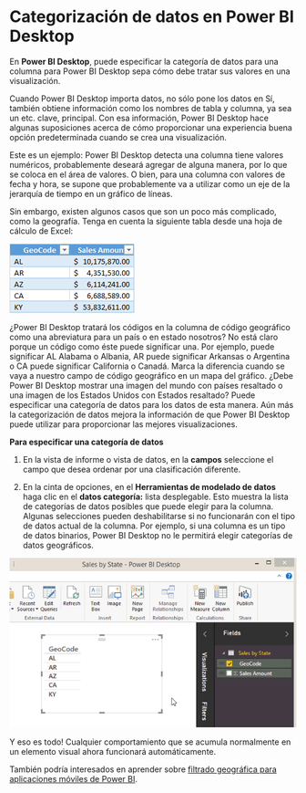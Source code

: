 <properties
   pageTitle="Categorización de datos en Power BI Desktop"
   description="Categorización de datos en Power BI Desktop"
   services="powerbi"
   documentationCenter=""
   authors="davidiseminger"
   manager="mblythe"
   backup=""
   editor=""
   tags=""
   qualityFocus="no"
   qualityDate=""/>

<tags
   ms.service="powerbi"
   ms.devlang="NA"
   ms.topic="article"
   ms.tgt_pltfrm="NA"
   ms.workload="powerbi"
   ms.date="09/29/2016"
   ms.author="davidi"/>

# Categorización de datos en Power BI Desktop  

En **Power BI Desktop**, puede especificar la categoría de datos para una columna para Power BI Desktop sepa cómo debe tratar sus valores en una visualización.

Cuando Power BI Desktop importa datos, no sólo pone los datos en Sí, también obtiene información como los nombres de tabla y columna, ya sea un etc. clave, principal.  Con esa información, Power BI Desktop hace algunas suposiciones acerca de cómo proporcionar una experiencia buena opción predeterminada cuando se crea una visualización. 

Este es un ejemplo: Power BI Desktop detecta una columna tiene valores numéricos, probablemente deseará agregar de alguna manera, por lo que se coloca en el área de valores. O bien, para una columna con valores de fecha y hora, se supone que probablemente va a utilizar como un eje de la jerarquía de tiempo en un gráfico de líneas.

Sin embargo, existen algunos casos que son un poco más complicado, como la geografía. Tenga en cuenta la siguiente tabla desde una hoja de cálculo de Excel:

![](media/powerbi-desktop-data-categorization/DataCategorizationTable.png)

¿Power BI Desktop tratará los códigos en la columna de código geográfico como una abreviatura para un país o en estado nosotros?  No está claro porque un código como éste puede significar una.  Por ejemplo, puede significar AL Alabama o Albania, AR puede significar Arkansas o Argentina o CA puede significar California o Canadá. Marca la diferencia cuando se vaya a nuestro campo de código geográfico en un mapa del gráfico.  ¿Debe Power BI Desktop mostrar una imagen del mundo con países resaltado o una imagen de los Estados Unidos con Estados resaltado?  Puede especificar una categoría de datos para los datos de esta manera. Aún más la categorización de datos mejora la información de que Power BI Desktop puede utilizar para proporcionar las mejores visualizaciones.  

**Para especificar una categoría de datos**

1.  En la vista de informe o vista de datos, en la **campos** seleccione el campo que desea ordenar por una clasificación diferente.

2.  En la cinta de opciones, en el **Herramientas de modelado de datos** haga clic en el **datos categoría:** lista desplegable.  Esto muestra la lista de categorías de datos posibles que puede elegir para la columna.  Algunas selecciones pueden deshabilitarse si no funcionarán con el tipo de datos actual de la columna.  Por ejemplo, si una columna es un tipo de datos binarios, Power BI Desktop no le permitirá elegir categorías de datos geográficos. 

![](media/powerbi-desktop-data-categorization/DataCategorization.gif)

Y eso es todo!  Cualquier comportamiento que se acumula normalmente en un elemento visual ahora funcionará automáticamente.  

También podría interesados en aprender sobre [filtrado geográfica para aplicaciones móviles de Power BI](powerbi-desktop-mobile-geofiltering.md).
